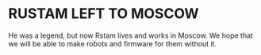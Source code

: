 # **RUSTAM LEFT TO MOSCOW**
He was a legend, but now Rstam lives and works in Moscow. We hope that we will be able to make robots and firmware for them without it.
